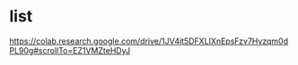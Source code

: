 # list
https://colab.research.google.com/drive/1JV4jt5DFXLIXnEpsFzv7Hyzqm0dPL90g#scrollTo=EZ1VMZteHDyJ
